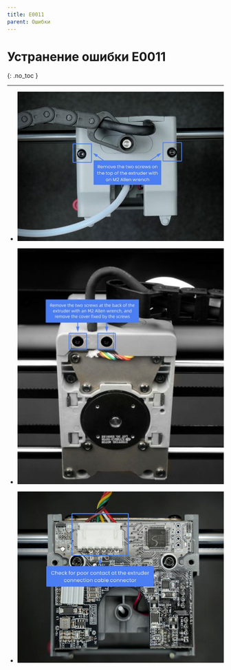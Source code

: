 ```yaml
---
title: E0011
parent: Ошибки
---
```


#  Устранение ошибки E0011
{: .no_toc }

---

* ![Устранение ошибки E0011](/assets/images/e0011-1.jpg)

* ![Устранение ошибки E0011](/assets/images/e0011-2.jpg)

* ![Устранение ошибки E0011](/assets/images/e0011-3.jpg)